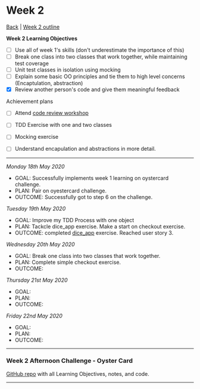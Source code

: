 # Week 2 
[Back](README.md) | [Week 2 outline](https://github.com/makersacademy/course/blob/master/week_outlines.md#week-2)

**Week 2 Learning Objectives**
- [ ] Use all of week 1's skills (don't underestimate the importance of this)
- [ ] Break one class into two classes that work together, while maintaining test coverage
- [ ] Unit test classes in isolation using mocking
- [ ] Explain some basic OO principles and tie them to high level concerns (Encaptulation, abstraction)
- [x] Review another person's code and give them meaningful feedback

Achievement plans
- [ ] Attend [code review workshop](https://github.com/makersacademy/skills-workshops/tree/master/week-2/code_review) 
- [ ] TDD Exercise with one and two classes
- [ ] Mocking exercise 
- [ ] Understand encapulation and abstractions in more detail.
 

---

*Monday 18th May 2020*
 - GOAL: Successfully implements week 1 learning on oystercard challenge. 
 - PLAN: Pair on oyestercard challenge. 
 - OUTCOME: Successfully got to step 6 on the challenge.

*Tuesday 19th May 2020*
 - GOAL: Improve my TDD Process with one object
 - PLAN: Tackcle dice_app exercise. Make a start on checkout exercise.
 - OUTCOME: completed [dice_app](https://github.com/ooduola/dice_app) exercise. Reached user story 3.

 *Wednesday 20th May 2020*
 - GOAL: Break one class into two classes that work together.
 - PLAN: Complete simple checkout exercise.
 - OUTCOME:

 *Thursday 21st May 2020*
 - GOAL: 
 - PLAN:  
 - OUTCOME:

 *Friday 22nd May 2020*
 - GOAL: 
 - PLAN:  
 - OUTCOME:
---

### Week 2 Afternoon Challenge - Oyster Card
[GitHub repo]() with all Learning Objectives, notes, and code.

---
<!--
## Retrospective
### Achievements this week
- [ ] Build a simple web app
- [ ] Follow an effective debugging process for web applications
- [ ] Explain the basics of how the web works (e.g. request/response, HTTP, HTML, CSS)
- [ ] Explain the MVC pattern
### Score: z
#### Reasons for Score
- First reason
### Material to re-cover
- First material
---
## Week X Weekend Challenge - WEEKENDCHALLENGE
[GitHub repo]() with all Learning Objectives, notes, and code.
---
